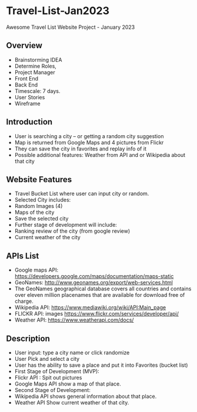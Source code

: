 # Travel-List-Jan2023

Awesome Travel List Website Project - January 2023

## Overview

- Brainstorming IDEA
- Determine Roles,
- Project Manager
- Front End
- Back End
- Timescale: 7 days.
- User Stories
- Wireframe

## Introduction

- User is searching a city – or getting a random city suggestion
- Map is returned from Google Maps and 4 pictures from Flickr
- They can save the city in favorites and replay info of it
- Possible additional features: Weather from API and or Wikipedia about that city

## Website Features

- Travel Bucket List where user can input city or random.
- Selected City includes:
- Random Images (4)
- Maps of the city
- Save the selected city
- Further stage of development will include:
- Ranking review of the city (from google review)
- Current weather of the city

## APIs List

- Google maps API: https://developers.google.com/maps/documentation/maps-static
- GeoNames: http://www.geonames.org/export/web-services.html
- The GeoNames geographical database covers all countries and contains over eleven million placenames that are available for download free of charge.
- Wikipedia API: https://www.mediawiki.org/wiki/API:Main_page
- FLICKR API: images https://www.flickr.com/services/developer/api/
- Weather API: https://www.weatherapi.com/docs/

## Description

- User input: type a city name or click randomize
- User Pick and select a city
- User has the ability to save a place and put it into Favorites (bucket list)
- First Stage of Development (MVP):
- Flickr API : Spit out pictures
- Google Maps API show a map of that place.
- Second Stage of Development:
- Wikipedia API shows general information about that place.
- Weather API Show current weather of that city.
